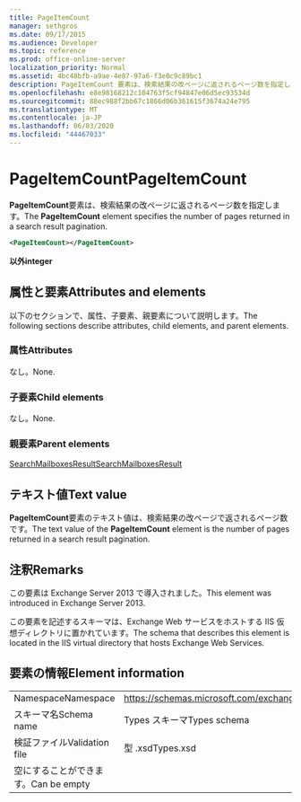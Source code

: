 ```yaml
---
title: PageItemCount
manager: sethgros
ms.date: 09/17/2015
ms.audience: Developer
ms.topic: reference
ms.prod: office-online-server
localization_priority: Normal
ms.assetid: 4bc48bfb-a9ae-4e87-97a6-f3e0c9c89bc1
description: PageItemCount 要素は、検索結果の改ページに返されるページ数を指定します。
ms.openlocfilehash: e8e98168212c104763f5cf94847e06d5ec93534d
ms.sourcegitcommit: 88ec988f2bb67c1866d06b361615f3674a24e795
ms.translationtype: MT
ms.contentlocale: ja-JP
ms.lasthandoff: 06/03/2020
ms.locfileid: "44467033"
---
```

# <a name="pageitemcount"></a><span data-ttu-id="84fd3-103">PageItemCount</span><span class="sxs-lookup"><span data-stu-id="84fd3-103">PageItemCount</span></span>

<span data-ttu-id="84fd3-104">**PageItemCount**要素は、検索結果の改ページに返されるページ数を指定します。</span><span class="sxs-lookup"><span data-stu-id="84fd3-104">The **PageItemCount** element specifies the number of pages returned in a search result pagination.</span></span> 
  
```XML
<PageItemCount></PageItemCount>
```

 <span data-ttu-id="84fd3-105">**以外**</span><span class="sxs-lookup"><span data-stu-id="84fd3-105">**integer**</span></span>
## <a name="attributes-and-elements"></a><span data-ttu-id="84fd3-106">属性と要素</span><span class="sxs-lookup"><span data-stu-id="84fd3-106">Attributes and elements</span></span>

<span data-ttu-id="84fd3-107">以下のセクションで、属性、子要素、親要素について説明します。</span><span class="sxs-lookup"><span data-stu-id="84fd3-107">The following sections describe attributes, child elements, and parent elements.</span></span>
  
### <a name="attributes"></a><span data-ttu-id="84fd3-108">属性</span><span class="sxs-lookup"><span data-stu-id="84fd3-108">Attributes</span></span>

<span data-ttu-id="84fd3-109">なし。</span><span class="sxs-lookup"><span data-stu-id="84fd3-109">None.</span></span>
  
### <a name="child-elements"></a><span data-ttu-id="84fd3-110">子要素</span><span class="sxs-lookup"><span data-stu-id="84fd3-110">Child elements</span></span>

<span data-ttu-id="84fd3-111">なし。</span><span class="sxs-lookup"><span data-stu-id="84fd3-111">None.</span></span>
  
### <a name="parent-elements"></a><span data-ttu-id="84fd3-112">親要素</span><span class="sxs-lookup"><span data-stu-id="84fd3-112">Parent elements</span></span>

[<span data-ttu-id="84fd3-113">SearchMailboxesResult</span><span class="sxs-lookup"><span data-stu-id="84fd3-113">SearchMailboxesResult</span></span>](searchmailboxesresult.md)
  
## <a name="text-value"></a><span data-ttu-id="84fd3-114">テキスト値</span><span class="sxs-lookup"><span data-stu-id="84fd3-114">Text value</span></span>

<span data-ttu-id="84fd3-115">**PageItemCount**要素のテキスト値は、検索結果の改ページで返されるページ数です。</span><span class="sxs-lookup"><span data-stu-id="84fd3-115">The text value of the **PageItemCount** element is the number of pages returned in a search result pagination.</span></span> 
  
## <a name="remarks"></a><span data-ttu-id="84fd3-116">注釈</span><span class="sxs-lookup"><span data-stu-id="84fd3-116">Remarks</span></span>

<span data-ttu-id="84fd3-117">この要素は Exchange Server 2013 で導入されました。</span><span class="sxs-lookup"><span data-stu-id="84fd3-117">This element was introduced in Exchange Server 2013.</span></span>
  
<span data-ttu-id="84fd3-118">この要素を記述するスキーマは、Exchange Web サービスをホストする IIS 仮想ディレクトリに置かれています。</span><span class="sxs-lookup"><span data-stu-id="84fd3-118">The schema that describes this element is located in the IIS virtual directory that hosts Exchange Web Services.</span></span>
  
## <a name="element-information"></a><span data-ttu-id="84fd3-119">要素の情報</span><span class="sxs-lookup"><span data-stu-id="84fd3-119">Element information</span></span>

|||
|:-----|:-----|
|<span data-ttu-id="84fd3-120">Namespace</span><span class="sxs-lookup"><span data-stu-id="84fd3-120">Namespace</span></span>  <br/> |https://schemas.microsoft.com/exchange/services/2006/types  <br/> |
|<span data-ttu-id="84fd3-121">スキーマ名</span><span class="sxs-lookup"><span data-stu-id="84fd3-121">Schema name</span></span>  <br/> |<span data-ttu-id="84fd3-122">Types スキーマ</span><span class="sxs-lookup"><span data-stu-id="84fd3-122">Types schema</span></span>  <br/> |
|<span data-ttu-id="84fd3-123">検証ファイル</span><span class="sxs-lookup"><span data-stu-id="84fd3-123">Validation file</span></span>  <br/> |<span data-ttu-id="84fd3-124">型 .xsd</span><span class="sxs-lookup"><span data-stu-id="84fd3-124">Types.xsd</span></span>  <br/> |
|<span data-ttu-id="84fd3-125">空にすることができます。</span><span class="sxs-lookup"><span data-stu-id="84fd3-125">Can be empty</span></span>  <br/> ||
   

